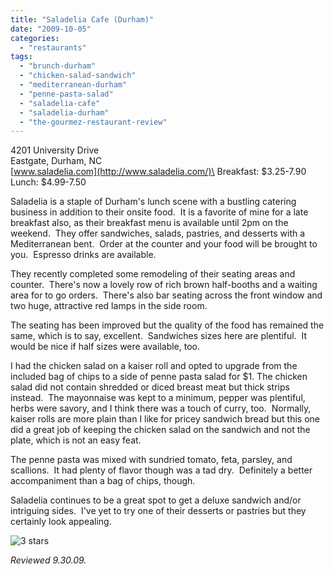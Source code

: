 ```yaml
---
title: "Saladelia Cafe (Durham)"
date: "2009-10-05"
categories:
  - "restaurants"
tags:
  - "brunch-durham"
  - "chicken-salad-sandwich"
  - "mediterranean-durham"
  - "penne-pasta-salad"
  - "saladelia-cafe"
  - "saladelia-durham"
  - "the-gourmez-restaurant-review"
---
```


4201 University Drive\
Eastgate, Durham, NC\
[www.saladelia.com](http://www.saladelia.com/)\
Breakfast: $3.25-7.90\
Lunch: $4.99-7.50

Saladelia is a staple of Durham's lunch scene with a bustling catering business in addition to their onsite food.  It is a favorite of mine for a late breakfast also, as their breakfast menu is available until 2pm on the weekend.  They offer sandwiches, salads, pastries, and desserts with a Mediterranean bent.  Order at the counter and your food will be brought to you.  Espresso drinks are available.

They recently completed some remodeling of their seating areas and counter.  There's now a lovely row of rich brown half-booths and a waiting area for to go orders.  There's also bar seating across the front window and two huge, attractive red lamps in the side room.

The seating has been improved but the quality of the food has remained the same, which is to say, excellent.  Sandwiches sizes here are plentiful.  It would be nice if half sizes were available, too. 

I had the chicken salad on a kaiser roll and opted to upgrade from the included bag of chips to a side of penne pasta salad for $1. The chicken salad did not contain shredded or diced breast meat but thick strips instead.  The mayonnaise was kept to a minimum, pepper was plentiful, herbs were savory, and I think there was a touch of curry, too.  Normally, kaiser rolls are more plain than I like for pricey sandwich bread but this one did a great job of keeping the chicken salad on the sandwich and not the plate, which is not an easy feat.

The penne pasta was mixed with sundried tomato, feta, parsley, and scallions.  It had plenty of flavor though was a tad dry.  Definitely a better accompaniment than a bag of chips, though.

Saladelia continues to be a great spot to get a deluxe sandwich and/or intriguing sides.  I've yet to try one of their desserts or pastries but they certainly look appealing.




<div class="caption">

![3 stars](http://s3.amazonaws.com/thegourmez-wpmedia/2009/02/rating_avocado1.gif "rating_avocado1")</div>


_Reviewed 9.30.09._
